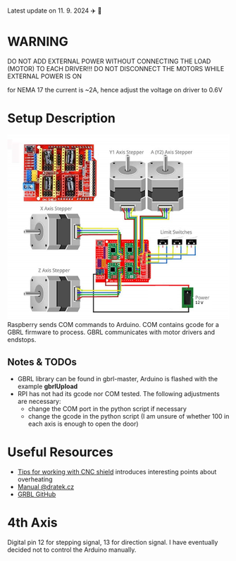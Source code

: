 Latest update on 11. 9. 2024 :airplane: :city_sunrise:

# WARNING
DO NOT ADD EXTERNAL POWER WITHOUT CONNECTING THE LOAD (MOTOR) TO EACH DRIVER!!! DO NOT DISCONNECT THE MOTORS WHILE EXTERNAL POWER IS ON

for NEMA 17 the current is ~2A, hence adjust the voltage on driver to 0.6V

# Setup Description
![cnc shield connection schematic](https://github.com/BUT-DRONE-RESEARCH-CENTER/peripherals_hangar/blob/main/documentation/cnc_shield_connection.png)
Raspberry sends COM commands to Arduino. COM contains gcode for a GBRL firmware to process. GBRL communicates with motor drivers and endstops.
## Notes & TODOs
- GBRL library can be found in gbrl-master, Arduino is flashed with the example **gbrlUpload**
- RPI has not had its gcode nor COM tested. The following adjustments are necessary:
  - change the COM port in the python script if necessary
  - change the gcode in the python script (I am unsure of whether 100 in each axis is enough to open the door)

# Useful Resources
- [Tips for working with CNC shield](https://www.youtube.com/watch?v=OfyT1xTZC6o&ab_channel=jtechcustoms) introduces interesting points about overheating
- [Manual @dratek.cz](https://navody.dratek.cz/navody-k-produktum/arduino-cnc-shield-driver-a4988-motor-28byj-48.html)
- [GRBL GitHub](https://github.com/gnea/grbl)

# 4th Axis
Digital pin 12 for stepping signal, 13 for direction signal.
I have eventually decided not to control the Arduino manually.
